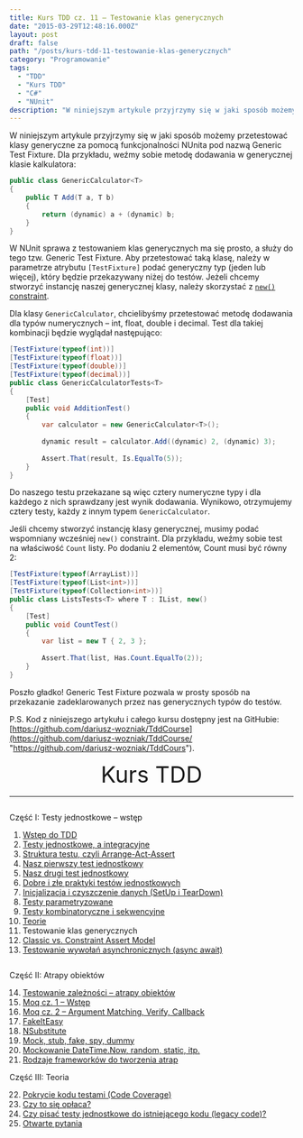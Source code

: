 ```yaml
---
title: Kurs TDD cz. 11 — Testowanie klas generycznych
date: "2015-03-29T12:48:16.000Z"
layout: post
draft: false
path: "/posts/kurs-tdd-11-testowanie-klas-generycznych"
category: "Programowanie"
tags:
  - "TDD"
  - "Kurs TDD"
  - "C#"
  - "NUnit"
description: "W niniejszym artykule przyjrzymy się w jaki sposób możemy przetestować klasy generyczne za pomocą funkcjonalności NUnita pod nazwą Generic Test Fixture."
---
```


W niniejszym artykule przyjrzymy się w jaki sposób możemy przetestować klasy generyczne za pomocą funkcjonalności NUnita pod nazwą Generic Test Fixture. Dla przykładu, weźmy sobie metodę dodawania w generycznej klasie kalkulatora: 

```csharp
public class GenericCalculator<T>
{
    public T Add(T a, T b)
    {
        return (dynamic) a + (dynamic) b;
    }
}
```

 W NUnit sprawa z testowaniem klas generycznych ma się prosto, a służy do tego tzw. Generic Test Fixture. Aby przetestować taką klasę, należy w parametrze atrybutu `[TestFixture]` podać generyczny typ (jeden lub więcej), który będzie przekazywany niżej do testów. Jeżeli chcemy stworzyć instancję naszej generycznej klasy, należy skorzystać z [`new()` constraint](https://msdn.microsoft.com/en-us/library/sd2w2ew5%28v=vs.140%29.aspx "new() constraint").
 
 Dla klasy `GenericCalculator`, chcielibyśmy przetestować metodę dodawania dla typów numerycznych – int, float, double i decimal. Test dla takiej kombinacji będzie wyglądał następująco: 

```csharp
[TestFixture(typeof(int))]
[TestFixture(typeof(float))]
[TestFixture(typeof(double))]
[TestFixture(typeof(decimal))]
public class GenericCalculatorTests<T>
{
    [Test]
    public void AdditionTest()
    {
        var calculator = new GenericCalculator<T>();
 
        dynamic result = calculator.Add((dynamic) 2, (dynamic) 3);
 
        Assert.That(result, Is.EqualTo(5));
    }
}
```

 Do naszego testu przekazane są więc cztery numeryczne typy i dla każdego z nich sprawdzany jest wynik dodawania. Wynikowo, otrzymujemy cztery testy, każdy z innym typem `GenericCalculator`.
 
 Jeśli chcemy stworzyć instancję klasy generycznej, musimy podać wspomniany wcześniej `new()` constraint. Dla przykładu, weźmy sobie test na właściwość `Count` listy. Po dodaniu 2 elementów, Count musi być równy 2: 

```csharp
[TestFixture(typeof(ArrayList))]
[TestFixture(typeof(List<int>))]
[TestFixture(typeof(Collection<int>))]
public class ListsTests<T> where T : IList, new()
{
    [Test]
    public void CountTest()
    {
        var list = new T { 2, 3 };
 
        Assert.That(list, Has.Count.EqualTo(2));
    }
}
```

 Poszło gładko! Generic Test Fixture pozwala w prosty sposób na przekazanie zadeklarowanych przez nas generycznych typów do testów.
 
 P.S. Kod z niniejszego artykułu i całego kursu dostępny jest na GitHubie: [https://github.com/dariusz-wozniak/TddCourse](https://github.com/dariusz-wozniak/TddCourse/ "https://github.com/dariusz-wozniak/TddCours").

 <!-- tdd-course-infobox-start -->
<div class="boxBorder">

<div style="text-align: center; font-size: 40px">Kurs TDD</div>

----

<div class="row">
<div class="column">

Część I: Testy jednostkowe – wstęp

1. [Wstęp do TDD](/posts/kurs-tdd-1-wstep/)
2. [Testy jednostkowe, a integracyjne](/posts/kurs-tdd-2-testy-jednostkowe-a-testy-integracyjne/)
3. [Struktura testu, czyli Arrange-Act-Assert](/posts/kurs-tdd-3-struktura-test-czyli-arrange-act-assert)
4. [Nasz pierwszy test jednostkowy](/posts/kurs-tdd-4-nasz-pierwszy-test-jednostkowy)
5. [Nasz drugi test jednostkowy](/posts/kurs-tdd-5-nasz-drugi-test-jednostkowy)
6. [Dobre i złe praktyki testów jednostkowych](/posts/kurs-tdd-6-dobre-i-zle-praktyki-testow-jednostkowych)
7. [Inicjalizacja i czyszczenie danych (SetUp i TearDown)](/posts/kurs-tdd-7-inicjalizacja-i-czyszczenie-danych-setup-i-teardown/)
8. [Testy parametryzowane](/posts/kurs-tdd-8-testy-parametryzowane)
9. [Testy kombinatoryczne i sekwencyjne](/posts/kurs-tdd-9-testy-kombinatoryczne-i-sekwencyjne)
10. [Teorie](/posts/kurs-tdd-10-teorie)
11. Testowanie klas generycznych
12. [Classic vs. Constraint Assert Model](/posts/kurs-tdd-12-classic-vs-constraint-assert-model)
13. [Testowanie wywołań asynchronicznych (async await)](/posts/kurs-tdd-13-testowanie-wywolan-asynchronicznych-async-await)

</div>

<div class="column">

Część II: Atrapy obiektów

14. [Testowanie zależności – atrapy obiektów](/posts/kurs-tdd-14-testowanie-zaleznosci-atrapy-obiektow)
2. [Moq cz. 1 – Wstęp](/posts/kurs-tdd-15-wstep-do-moq)
3. [Moq cz. 2 – Argument Matching, Verify, Callback](/posts/kurs-tdd-16-zaawansowane-techniki-moq-argument-matching-verify-callback)
4. [FakeItEasy](/posts/kurs-tdd-17-fakeiteasy)
5. [NSubstitute](/posts/kurs-tdd-18-nsubstitute)
6. [Mock, stub, fake, spy, dummy](/posts/kurs-tdd-19-mock-stub-fake-spy-dummy)
7. [Mockowanie DateTime.Now, random, static, itp.](/posts/kurs-tdd-20-mockowanie-datetime-now-random-static-itp)
8. [Rodzaje frameworków do tworzenia atrap](/posts/kurs-tdd-21-rodzaje-frameworkow-do-tworzenia-atrap/)

Część III: Teoria

22. [Pokrycie kodu testami (Code Coverage)](/posts/kurs-tdd-22-pokrycie-kodu-testami-code-coverage/)
1. [Czy to się opłaca?](/posts/kurs-tdd-23-czy-to-sie-oplaca/)
1. [Czy pisać testy jednostkowe do istniejącego kodu (legacy code)?](/posts/kurs-tdd-24-czy-pisac-testy-jednostkowe-do-istniejacego-kodu-legacy-code/)
1. [Otwarte pytania](/posts/kurs-tdd-25-otwarte-pytania/)

</div>
</div>
</div>
<!-- tdd-course-infobox-end -->